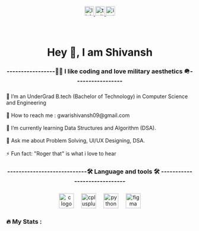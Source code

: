 <div align="center">
 <img (https://media.giphy.com/media/v1.Y2lkPTc5MGI3NjExbG11ODUzbmpldW1mYmhvMXNmZ3VlbDVnMDA2Yzc1aWI5YmgzaXdsMSZlcD12MV9naWZzX3NlYXJjaCZjdD1n/dyjrpqaUVqCELGuQVr/giphy.gif)">

</div>

###

<div align="center">
  <a href="https://www.linkedin.com/in/shivansh-gwari-6933b4277/" target="_blank">
    <img src="https://img.shields.io/static/v1?message=LinkedIn&logo=linkedin&label=&color=0077B5&logoColor=white&labelColor=&style=for-the-badge" height="25" alt="linkedin logo"  />
  </a>
  <a href="https://x.com/codewithSG" target="_blank">
    <img src="https://img.shields.io/static/v1?message=Twitter&logo=twitter&label=&color=1DA1F2&logoColor=white&labelColor=&style=for-the-badge" height="25" alt="twitter logo"  />
  </a>
  <a href="https://www.instagram.com/roger.that09/" target="_blank">
    <img src="https://img.shields.io/static/v1?message=Instagram&logo=instagram&label=&color=E4405F&logoColor=white&labelColor=&style=for-the-badge" height="25" alt="instagram logo"  />
  </a>
  
</div>

###

<br clear="both">

<h1 align="center">Hey 👋, I am Shivansh</h1>

###

<h3 align="center">-----------------👩‍💻 I like coding and love military aesthetics 🪖-----------------</h3>

###

<p align="left">🔭 I’m an UnderGrad B.tech (Bachelor of Technology) in Computer Science and Engineering<br><br>🤝 How to reach me : gwarishivansh09@gmail.com<br><br> 🌱 I’m currently learning Data Structures and Algorithm (DSA).<br><br>💬 Ask me about Problem Solving, UI/UX Designing, DSA.<br><br>⚡ Fun fact: "Roger that" is what i love to hear</p>

###

<h3 align="center">----------------------------🛠 Language and tools 🛠 -----------------------------</h3>

###

<div align="center">
  <img src="https://cdn.jsdelivr.net/gh/devicons/devicon/icons/c/c-original.svg" height="40" alt="c logo"  />
  <img width="12" />
  <img src="https://cdn.jsdelivr.net/gh/devicons/devicon/icons/cplusplus/cplusplus-original.svg" height="40" alt="cplusplus logo"  />
  <img width="12" />
  <img src="https://cdn.jsdelivr.net/gh/devicons/devicon/icons/python/python-original.svg" height="40" alt="python logo"  />
  <img width="12" />
  <img src="https://cdn.jsdelivr.net/gh/devicons/devicon/icons/figma/figma-original.svg" height="40" alt="figma logo"  />
</div>

###

<h3 align="left">🔥   My Stats :</h3>

###
